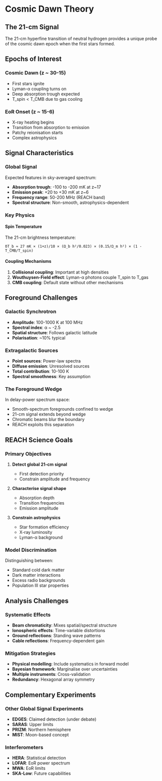 # Cosmic Dawn Theory

## The 21-cm Signal

The 21-cm hyperfine transition of neutral hydrogen provides a unique probe of the cosmic dawn epoch when the first stars formed.

## Epochs of Interest

### Cosmic Dawn (z ~ 30-15)
- First stars ignite
- Lyman-α coupling turns on
- Deep absorption trough expected
- T_spin < T_CMB due to gas cooling

### EoR Onset (z ~ 15-6)
- X-ray heating begins
- Transition from absorption to emission
- Patchy reionisation starts
- Complex astrophysics

## Signal Characteristics

### Global Signal
Expected features in sky-averaged spectrum:
- **Absorption trough**: -100 to -200 mK at z~17
- **Emission peak**: +20 to +30 mK at z~6
- **Frequency range**: 50-200 MHz (REACH band)
- **Spectral structure**: Non-smooth, astrophysics-dependent

### Key Physics

#### Spin Temperature
The 21-cm brightness temperature:
```
δT_b ≈ 27 mK × (1+z)/10 × (Ω_b h²/0.023) × (0.15/Ω_m h²) × (1 - T_CMB/T_spin)
```

#### Coupling Mechanisms
1. **Collisional coupling**: Important at high densities
2. **Wouthuysen-Field effect**: Lyman-α photons couple T_spin to T_gas
3. **CMB coupling**: Default state without other mechanisms

## Foreground Challenges

### Galactic Synchrotron
- **Amplitude**: 100-1000 K at 100 MHz
- **Spectral index**: α ~ -2.5
- **Spatial structure**: Follows galactic latitude
- **Polarisation**: ~10% typical

### Extragalactic Sources
- **Point sources**: Power-law spectra
- **Diffuse emission**: Unresolved sources
- **Total contribution**: 10-100 K
- **Spectral smoothness**: Key assumption

### The Foreground Wedge
In delay-power spectrum space:
- Smooth-spectrum foregrounds confined to wedge
- 21-cm signal extends beyond wedge
- Chromatic beams blur the boundary
- REACH exploits this separation

## REACH Science Goals

### Primary Objectives
1. **Detect global 21-cm signal**
   - First detection priority
   - Constrain amplitude and frequency

2. **Characterise signal shape**
   - Absorption depth
   - Transition frequencies
   - Emission amplitude

3. **Constrain astrophysics**
   - Star formation efficiency
   - X-ray luminosity
   - Lyman-α background

### Model Discrimination
Distinguishing between:
- Standard cold dark matter
- Dark matter interactions
- Excess radio backgrounds
- Population III star properties

## Analysis Challenges

### Systematic Effects
- **Beam chromaticity**: Mixes spatial/spectral structure
- **Ionospheric effects**: Time-variable distortions
- **Ground reflections**: Standing wave patterns
- **Cable reflections**: Frequency-dependent gain

### Mitigation Strategies
- **Physical modelling**: Include systematics in forward model
- **Bayesian framework**: Marginalise over uncertainties
- **Multiple instruments**: Cross-validation
- **Redundancy**: Hexagonal array symmetry

## Complementary Experiments

### Other Global Signal Experiments
- **EDGES**: Claimed detection (under debate)
- **SARAS**: Upper limits
- **PRIZM**: Northern hemisphere
- **MIST**: Moon-based concept

### Interferometers
- **HERA**: Statistical detection
- **LOFAR**: EoR power spectrum
- **MWA**: EoR limits
- **SKA-Low**: Future capabilities